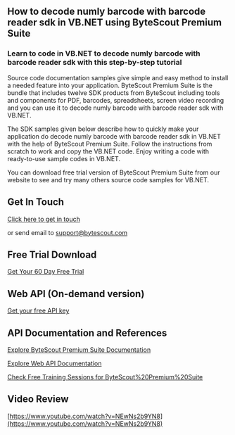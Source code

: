 ## How to decode numly barcode with barcode reader sdk in VB.NET using ByteScout Premium Suite

### Learn to code in VB.NET to decode numly barcode with barcode reader sdk with this step-by-step tutorial

Source code documentation samples give simple and easy method to install a needed feature into your application. ByteScout Premium Suite is the bundle that includes twelve SDK products from ByteScout including tools and components for PDF, barcodes, spreadsheets, screen video recording and you can use it to decode numly barcode with barcode reader sdk with VB.NET.

The SDK samples given below describe how to quickly make your application do decode numly barcode with barcode reader sdk in VB.NET with the help of ByteScout Premium Suite. Follow the instructions from scratch to work and copy the VB.NET code. Enjoy writing a code with ready-to-use sample codes in VB.NET.

You can download free trial version of ByteScout Premium Suite from our website to see and try many others source code samples for VB.NET.

## Get In Touch

[Click here to get in touch](https://bytescout.zendesk.com/hc/en-us/requests/new?subject=ByteScout%20Premium%20Suite%20Question)

or send email to [support@bytescout.com](mailto:support@bytescout.com?subject=ByteScout%20Premium%20Suite%20Question) 

## Free Trial Download

[Get Your 60 Day Free Trial](https://bytescout.com/download/web-installer?utm_source=github-readme)

## Web API (On-demand version)

[Get your free API key](https://pdf.co/documentation/api?utm_source=github-readme)

## API Documentation and References

[Explore ByteScout Premium Suite Documentation](https://bytescout.com/documentation/index.html?utm_source=github-readme)

[Explore Web API Documentation](https://pdf.co/documentation/api?utm_source=github-readme)

[Check Free Training Sessions for ByteScout%20Premium%20Suite](https://academy.bytescout.com/)

## Video Review

[https://www.youtube.com/watch?v=NEwNs2b9YN8](https://www.youtube.com/watch?v=NEwNs2b9YN8)